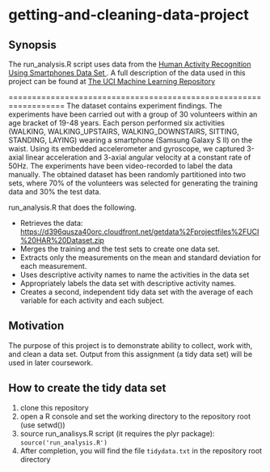 # getting-and-cleaning-data-project
 
## Synopsis
 The run_analysis.R script uses data from the [Human Activity Recognition Using Smartphones Data Set ](https://d396qusza40orc.cloudfront.net/getdata%2Fprojectfiles%2FUCI%20HAR%20Dataset.zip). A full description of the data used in this project can be found at [The UCI Machine Learning Repository](http://archive.ics.uci.edu/ml/datasets/Human+Activity+Recognition+Using+Smartphones)
  
==================================================================
The dataset contains experiment findings.  The experiments have been carried out with a group of 30 volunteers within an age bracket of 19-48 years. Each person performed six activities (WALKING, WALKING_UPSTAIRS, WALKING_DOWNSTAIRS, SITTING, STANDING, LAYING) wearing a smartphone (Samsung Galaxy S II) on the waist. Using its embedded accelerometer and gyroscope, we captured 3-axial linear acceleration and 3-axial angular velocity at a constant rate of 50Hz. The experiments have been video-recorded to label the data manually. The obtained dataset has been randomly partitioned into two sets, where 70% of the volunteers was selected for generating the training data and 30% the test data. 
 
  run_analysis.R that does the following.
* Retrieves the data: https://d396qusza40orc.cloudfront.net/getdata%2Fprojectfiles%2FUCI%20HAR%20Dataset.zip
* Merges the training and the test sets to create one data set.
* Extracts only the measurements on the mean and standard deviation for each measurement. 
* Uses descriptive activity names to name the activities in the data set
* Appropriately labels the data set with descriptive activity names. 
* Creates a second, independent tidy data set with the average of each variable for each activity and each subject. 

## Motivation

The purpose of this project is to demonstrate ability to collect, work with, and clean a data set.   Output from this assignment (a tidy data set) will be used in later coursework. 

## How to create the tidy data set
1. clone this repository  
2. open a R console and set the working directory to the repository root (use setwd())
3. source run_analisys.R script (it requires the plyr package): `source('run_analysis.R')` 
4. After completion, you will find the file `tidydata.txt` in the repository root directory
